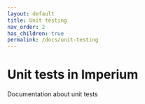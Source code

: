 ```yaml
---
layout: default
title: Unit testing
nav_order: 2
has_children: true
permalink: /docs/unit-testing
---
```


# Unit tests in Imperium

Documentation about unit tests
